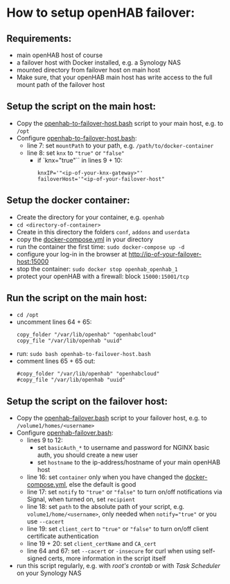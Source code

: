 # How to setup __openHAB failover__:

## Requirements:
* main openHAB host of course
* a failover host with Docker installed, e.g. a Synology NAS
* mounted directory from failover host on main host
* Make sure, that your openHAB main host has write access to the full mount path of the failover host

## Setup the script on the main host:
* Copy the [openhab-to-failover-host.bash](openhab-to-failover-host.bash) script to your main host, e.g. to ``/opt``
* Configure [openhab-to-failover-host.bash](openhab-to-failover-host.bash):
  * line 7: set ``mountPath`` to your path, e.g. ``/path/to/docker-container``
  * line 8: set ``knx`` to ``"true"`` or ``"false"``
    * if `knx="true"`` in lines 9 + 10:
       ```
       knxIP='"<ip-of-your-knx-gateway>"'
       failoverHost='"<ip-of-your-failover-host"
       ```
## Setup the docker container:
* Create the directory for your container, e.g. ``openhab``
* ``cd <directory-of-container>``
* Create in this directory the folders ``conf``, ``addons`` and ``userdata``
* copy the [docker-compose.yml](docker-compose.yml) in your directory
* run the container the first time: ``sudo docker-compose up -d``
* configure your log-in in the browser at [http://ip-of-your-failover-host:15000](http://ip-of-your-failover-host:15000)
* stop the container: ``sudo docker stop openhab_openhab_1``
* protect your openHAB with a firewall: block ``15000:15001/tcp``

## Run the script on the main host:
* ``cd /opt``
* uncomment lines 64 + 65:
  ```
  copy_folder "/var/lib/openhab" "openhabcloud"
  copy_file "/var/lib/openhab "uuid"
  ```
* run: ``sudo bash openhab-to-failover-host.bash``
* comment lines 65 + 65 out:
  ```
  #copy_folder "/var/lib/openhab" "openhabcloud"
  #copy_file "/var/lib/openhab "uuid"
  ```

## Setup the script on the failover host:
* Copy the [openhab-failover.bash](openhab-failover.bash) script to your failover host, e.g. to ``/volume1/homes/<username>``
* Configure [openhab-failover.bash](openhab-failover.bash):
  * lines 9 to 12:
    * set ``basicAuth_*`` to username and password for NGINX basic auth, you should create a new user
    * set ``hostname`` to the ip-address/hostname of your main openHAB host
  * line 16: set ``container`` only when you have changed the [docker-compose.yml](docker-compose.yml), else the default is good
  * line 17: set ``notify`` to ``"true"`` or ``"false"`` to turn on/off notifications via Signal, when turned on, set ``recipient``
  * line 18: set ``path`` to the absolute path of your script, e.g. ``volume1/home/<username>``, only needed when ``notify="true"`` or you use ``--cacert``
  * line 19: set ``client_cert`` to ``"true"`` or ``"false"`` to turn on/off client certificate authentication
  * line 19 + 20: set ``client_certName`` and ``CA_cert``
  * line 64 and 67: set ``--cacert`` or ``-insecure`` for curl when using self-signed certs, more information in the script itself
* run this script regularly, e.g. with _root's crontab_ or with _Task Scheduler_ on your Synology NAS